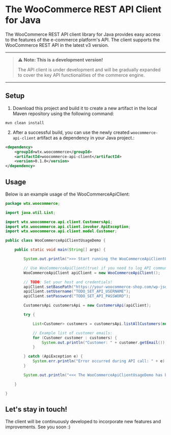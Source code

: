# The WooCommerce REST API Client for Java

The WooCommerce REST API client library for Java provides easy access to the features of the e-commerce platform's API.
The client supports the WooCommerce REST API in the latest v3 version.

---

> ⚠️ **Note: This is a development version!**
> 
> The API client is under development and will be gradually expanded to cover the key API functionalities of the commerce engine.

---


## Setup
1. Download this project and build it to create a new artifact in the local Maven repository using the following command:
```
mvn clean install
```
2. After a successful build, you can use the newly created `woocommerce-api-client` artifact as a dependency in your Java project.:
```xml
<dependency>
    <groupId>wtx.woocommerce</groupId>
    <artifactId>woocommerce-api-client</artifactId>
    <version>0.1.0</version>
</dependency>
```

## Usage
Below is an example usage of the WooCommerceApiClient:

```java
package wtx.woocommerce;

import java.util.List;

import wtx.woocommerce.api.client.CustomersApi;
import wtx.woocommerce.api.client.invoker.ApiException;
import wtx.woocommerce.api.client.model.Customer;

public class WooCommerceApiClientUsageDemo {

    public static void main(String[] args) {

        System.out.println(">>> Start running the WooCommerceApiClientUsageDemo...");

        // Use WooCommerceApiClient(true) if you need to log API communication messages.
        WooCommerceApiClient apiClient = new WooCommerceApiClient();

        // TODO: Set your host and credentials!
        apiClient.setBasePath("https://your-woocommerce-shop.com/wp-json/wc/v3");
        apiClient.setUsername("TODO_SET_API_USERNAME");
        apiClient.setPassword("TODO_SET_API_PASSWORD");

        CustomersApi customersApi = new CustomersApi(apiClient);

        try {

            List<Customer> customers = customersApi.listAllCustomers(null, null, null, null, null, null, null, null, null, null, null);

            // Example list of customer emails:
            for (Customer customer : customers) {
                System.out.println("Customer: " + customer.getEmail());
            }

        } catch (ApiException e) {
            System.err.println("Error occurred during API call: " + e);
        }

        System.out.println("<<< The WooCommerceApiClientUsageDemo has been finished.");

    }

}
```
## Let's stay in touch!
The client will be continuously developed to incorporate new features and improvements.
See you soon :)
